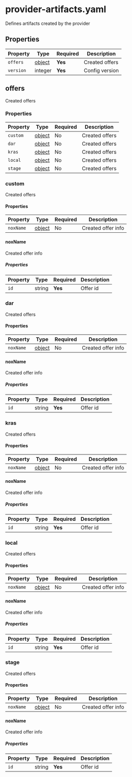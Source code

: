 # provider-artifacts.yaml

Defines artifacts created by the provider

## Properties

| Property  | Type              | Required | Description    |
|-----------|-------------------|----------|----------------|
| `offers`  | [object](#offers) | **Yes**  | Created offers |
| `version` | integer           | **Yes**  | Config version |

## offers

Created offers

### Properties

| Property | Type              | Required | Description    |
|----------|-------------------|----------|----------------|
| `custom` | [object](#custom) | No       | Created offers |
| `dar`    | [object](#dar)    | No       | Created offers |
| `kras`   | [object](#kras)   | No       | Created offers |
| `local`  | [object](#local)  | No       | Created offers |
| `stage`  | [object](#stage)  | No       | Created offers |

### custom

Created offers

#### Properties

| Property  | Type               | Required | Description        |
|-----------|--------------------|----------|--------------------|
| `noxName` | [object](#noxname) | No       | Created offer info |

#### noxName

Created offer info

##### Properties

| Property | Type   | Required | Description |
|----------|--------|----------|-------------|
| `id`     | string | **Yes**  | Offer id    |

### dar

Created offers

#### Properties

| Property  | Type               | Required | Description        |
|-----------|--------------------|----------|--------------------|
| `noxName` | [object](#noxname) | No       | Created offer info |

#### noxName

Created offer info

##### Properties

| Property | Type   | Required | Description |
|----------|--------|----------|-------------|
| `id`     | string | **Yes**  | Offer id    |

### kras

Created offers

#### Properties

| Property  | Type               | Required | Description        |
|-----------|--------------------|----------|--------------------|
| `noxName` | [object](#noxname) | No       | Created offer info |

#### noxName

Created offer info

##### Properties

| Property | Type   | Required | Description |
|----------|--------|----------|-------------|
| `id`     | string | **Yes**  | Offer id    |

### local

Created offers

#### Properties

| Property  | Type               | Required | Description        |
|-----------|--------------------|----------|--------------------|
| `noxName` | [object](#noxname) | No       | Created offer info |

#### noxName

Created offer info

##### Properties

| Property | Type   | Required | Description |
|----------|--------|----------|-------------|
| `id`     | string | **Yes**  | Offer id    |

### stage

Created offers

#### Properties

| Property  | Type               | Required | Description        |
|-----------|--------------------|----------|--------------------|
| `noxName` | [object](#noxname) | No       | Created offer info |

#### noxName

Created offer info

##### Properties

| Property | Type   | Required | Description |
|----------|--------|----------|-------------|
| `id`     | string | **Yes**  | Offer id    |

